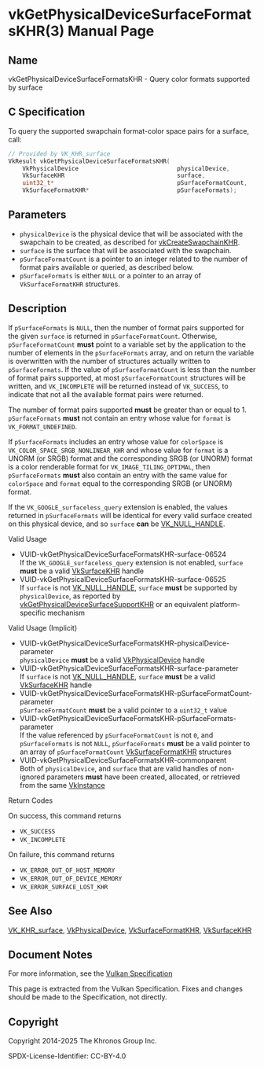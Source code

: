 # vkGetPhysicalDeviceSurfaceFormatsKHR(3) Manual Page

## Name

vkGetPhysicalDeviceSurfaceFormatsKHR - Query color formats supported by surface



## [](#_c_specification)C Specification

To query the supported swapchain format-color space pairs for a surface, call:

```c++
// Provided by VK_KHR_surface
VkResult vkGetPhysicalDeviceSurfaceFormatsKHR(
    VkPhysicalDevice                            physicalDevice,
    VkSurfaceKHR                                surface,
    uint32_t*                                   pSurfaceFormatCount,
    VkSurfaceFormatKHR*                         pSurfaceFormats);
```

## [](#_parameters)Parameters

- `physicalDevice` is the physical device that will be associated with the swapchain to be created, as described for [vkCreateSwapchainKHR](https://registry.khronos.org/vulkan/specs/latest/man/html/vkCreateSwapchainKHR.html).
- `surface` is the surface that will be associated with the swapchain.
- `pSurfaceFormatCount` is a pointer to an integer related to the number of format pairs available or queried, as described below.
- `pSurfaceFormats` is either `NULL` or a pointer to an array of `VkSurfaceFormatKHR` structures.

## [](#_description)Description

If `pSurfaceFormats` is `NULL`, then the number of format pairs supported for the given `surface` is returned in `pSurfaceFormatCount`. Otherwise, `pSurfaceFormatCount` **must** point to a variable set by the application to the number of elements in the `pSurfaceFormats` array, and on return the variable is overwritten with the number of structures actually written to `pSurfaceFormats`. If the value of `pSurfaceFormatCount` is less than the number of format pairs supported, at most `pSurfaceFormatCount` structures will be written, and `VK_INCOMPLETE` will be returned instead of `VK_SUCCESS`, to indicate that not all the available format pairs were returned.

The number of format pairs supported **must** be greater than or equal to 1. `pSurfaceFormats` **must** not contain an entry whose value for `format` is `VK_FORMAT_UNDEFINED`.

If `pSurfaceFormats` includes an entry whose value for `colorSpace` is `VK_COLOR_SPACE_SRGB_NONLINEAR_KHR` and whose value for `format` is a UNORM (or SRGB) format and the corresponding SRGB (or UNORM) format is a color renderable format for `VK_IMAGE_TILING_OPTIMAL`, then `pSurfaceFormats` **must** also contain an entry with the same value for `colorSpace` and `format` equal to the corresponding SRGB (or UNORM) format.

If the `VK_GOOGLE_surfaceless_query` extension is enabled, the values returned in `pSurfaceFormats` will be identical for every valid surface created on this physical device, and so `surface` **can** be [VK\_NULL\_HANDLE](https://registry.khronos.org/vulkan/specs/latest/man/html/VK_NULL_HANDLE.html).

Valid Usage

- [](#VUID-vkGetPhysicalDeviceSurfaceFormatsKHR-surface-06524)VUID-vkGetPhysicalDeviceSurfaceFormatsKHR-surface-06524  
  If the `VK_GOOGLE_surfaceless_query` extension is not enabled, `surface` **must** be a valid [VkSurfaceKHR](https://registry.khronos.org/vulkan/specs/latest/man/html/VkSurfaceKHR.html) handle
- [](#VUID-vkGetPhysicalDeviceSurfaceFormatsKHR-surface-06525)VUID-vkGetPhysicalDeviceSurfaceFormatsKHR-surface-06525  
  If `surface` is not [VK\_NULL\_HANDLE](https://registry.khronos.org/vulkan/specs/latest/man/html/VK_NULL_HANDLE.html), `surface` **must** be supported by `physicalDevice`, as reported by [vkGetPhysicalDeviceSurfaceSupportKHR](https://registry.khronos.org/vulkan/specs/latest/man/html/vkGetPhysicalDeviceSurfaceSupportKHR.html) or an equivalent platform-specific mechanism

Valid Usage (Implicit)

- [](#VUID-vkGetPhysicalDeviceSurfaceFormatsKHR-physicalDevice-parameter)VUID-vkGetPhysicalDeviceSurfaceFormatsKHR-physicalDevice-parameter  
  `physicalDevice` **must** be a valid [VkPhysicalDevice](https://registry.khronos.org/vulkan/specs/latest/man/html/VkPhysicalDevice.html) handle
- [](#VUID-vkGetPhysicalDeviceSurfaceFormatsKHR-surface-parameter)VUID-vkGetPhysicalDeviceSurfaceFormatsKHR-surface-parameter  
  If `surface` is not [VK\_NULL\_HANDLE](https://registry.khronos.org/vulkan/specs/latest/man/html/VK_NULL_HANDLE.html), `surface` **must** be a valid [VkSurfaceKHR](https://registry.khronos.org/vulkan/specs/latest/man/html/VkSurfaceKHR.html) handle
- [](#VUID-vkGetPhysicalDeviceSurfaceFormatsKHR-pSurfaceFormatCount-parameter)VUID-vkGetPhysicalDeviceSurfaceFormatsKHR-pSurfaceFormatCount-parameter  
  `pSurfaceFormatCount` **must** be a valid pointer to a `uint32_t` value
- [](#VUID-vkGetPhysicalDeviceSurfaceFormatsKHR-pSurfaceFormats-parameter)VUID-vkGetPhysicalDeviceSurfaceFormatsKHR-pSurfaceFormats-parameter  
  If the value referenced by `pSurfaceFormatCount` is not `0`, and `pSurfaceFormats` is not `NULL`, `pSurfaceFormats` **must** be a valid pointer to an array of `pSurfaceFormatCount` [VkSurfaceFormatKHR](https://registry.khronos.org/vulkan/specs/latest/man/html/VkSurfaceFormatKHR.html) structures
- [](#VUID-vkGetPhysicalDeviceSurfaceFormatsKHR-commonparent)VUID-vkGetPhysicalDeviceSurfaceFormatsKHR-commonparent  
  Both of `physicalDevice`, and `surface` that are valid handles of non-ignored parameters **must** have been created, allocated, or retrieved from the same [VkInstance](https://registry.khronos.org/vulkan/specs/latest/man/html/VkInstance.html)

Return Codes

On success, this command returns

- `VK_SUCCESS`
- `VK_INCOMPLETE`

On failure, this command returns

- `VK_ERROR_OUT_OF_HOST_MEMORY`
- `VK_ERROR_OUT_OF_DEVICE_MEMORY`
- `VK_ERROR_SURFACE_LOST_KHR`

## [](#_see_also)See Also

[VK\_KHR\_surface](https://registry.khronos.org/vulkan/specs/latest/man/html/VK_KHR_surface.html), [VkPhysicalDevice](https://registry.khronos.org/vulkan/specs/latest/man/html/VkPhysicalDevice.html), [VkSurfaceFormatKHR](https://registry.khronos.org/vulkan/specs/latest/man/html/VkSurfaceFormatKHR.html), [VkSurfaceKHR](https://registry.khronos.org/vulkan/specs/latest/man/html/VkSurfaceKHR.html)

## [](#_document_notes)Document Notes

For more information, see the [Vulkan Specification](https://registry.khronos.org/vulkan/specs/latest/html/vkspec.html#vkGetPhysicalDeviceSurfaceFormatsKHR)

This page is extracted from the Vulkan Specification. Fixes and changes should be made to the Specification, not directly.

## [](#_copyright)Copyright

Copyright 2014-2025 The Khronos Group Inc.

SPDX-License-Identifier: CC-BY-4.0